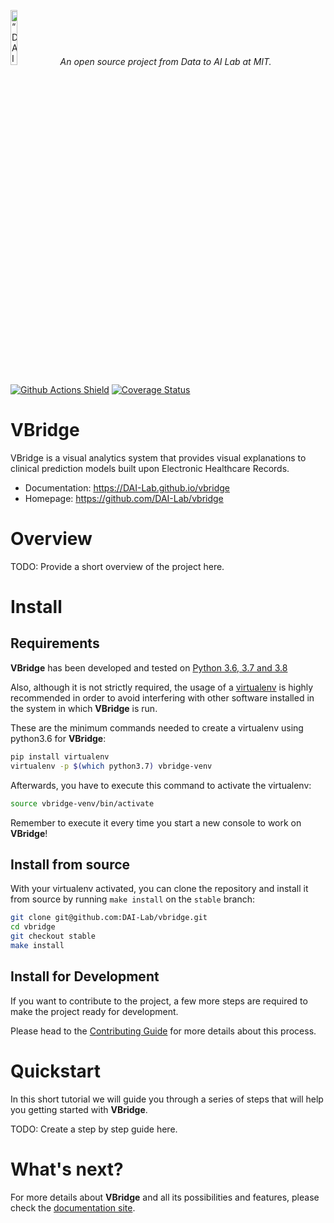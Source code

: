 <p align="left">
<img width=15% src="https://dai.lids.mit.edu/wp-content/uploads/2018/06/Logo_DAI_highres.png" alt=“DAI-Lab” />
<i>An open source project from Data to AI Lab at MIT.</i>
</p>

<!-- Uncomment these lines after releasing the package to PyPI for version and downloads badges -->
<!--[![PyPI Shield](https://img.shields.io/pypi/v/vbridge.svg)](https://pypi.python.org/pypi/vbridge)-->
<!--[![Downloads](https://pepy.tech/badge/vbridge)](https://pepy.tech/project/vbridge)-->
[![Github Actions Shield](https://img.shields.io/github/workflow/status/DAI-Lab/vbridge/Run%20Tests)](https://github.com/DAI-Lab/vbridge/actions)
[![Coverage Status](https://codecov.io/gh/DAI-Lab/vbridge/branch/master/graph/badge.svg)](https://codecov.io/gh/DAI-Lab/vbridge)



# VBridge

VBridge is a visual analytics system that provides visual explanations to clinical prediction models built upon Electronic Healthcare Records.  

- Documentation: https://DAI-Lab.github.io/vbridge
- Homepage: https://github.com/DAI-Lab/vbridge

# Overview

TODO: Provide a short overview of the project here.

# Install

## Requirements

**VBridge** has been developed and tested on [Python 3.6, 3.7 and 3.8](https://www.python.org/downloads/)

Also, although it is not strictly required, the usage of a [virtualenv](https://virtualenv.pypa.io/en/latest/)
is highly recommended in order to avoid interfering with other software installed in the system
in which **VBridge** is run.

These are the minimum commands needed to create a virtualenv using python3.6 for **VBridge**:

```bash
pip install virtualenv
virtualenv -p $(which python3.7) vbridge-venv
```

Afterwards, you have to execute this command to activate the virtualenv:

```bash
source vbridge-venv/bin/activate
```

Remember to execute it every time you start a new console to work on **VBridge**!

<!-- Uncomment this section after releasing the package to PyPI for installation instructions
## Install from PyPI

After creating the virtualenv and activating it, we recommend using
[pip](https://pip.pypa.io/en/stable/) in order to install **VBridge**:

```bash
pip install vbridge
```

This will pull and install the latest stable release from [PyPI](https://pypi.org/).
-->

## Install from source

With your virtualenv activated, you can clone the repository and install it from
source by running `make install` on the `stable` branch:

```bash
git clone git@github.com:DAI-Lab/vbridge.git
cd vbridge
git checkout stable
make install
```

## Install for Development

If you want to contribute to the project, a few more steps are required to make the project ready
for development.

Please head to the [Contributing Guide](https://DAI-Lab.github.io/vbridge/contributing.html#get-started)
for more details about this process.

# Quickstart

In this short tutorial we will guide you through a series of steps that will help you
getting started with **VBridge**.

TODO: Create a step by step guide here.

# What's next?

For more details about **VBridge** and all its possibilities
and features, please check the [documentation site](
https://DAI-Lab.github.io/vbridge/).
